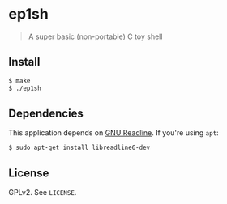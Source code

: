 # ep1sh

> A super basic (non-portable) C toy shell

## Install

```sh
$ make
$ ./ep1sh
```


## Dependencies

This application depends on [GNU Readline](http://tiswww.case.edu/php/chet/readline/rltop.html). If you're using `apt`:

```sh
$ sudo apt-get install libreadline6-dev
```


## License

GPLv2. See `LICENSE`.

